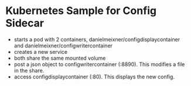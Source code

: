 # Kubernetes Sample for Config Sidecar 
* starts a pod with 2 containers, danielmeixner/configdisplaycontainer and danielmeixner/configwritercontainer
* creates a new service
* both share the same mounted volume
* post a json object to configwritercontainer (:8890). This modifies a file in the share.
* access configdisplaycontainer (:80). This displays the new config.



